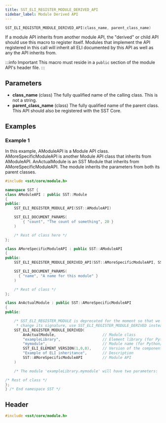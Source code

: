 ```yaml
---
title: SST_ELI_REGISTER_MODULE_DERIVED_API
sidebar_label: Module Derived API
---
```


```cpp
SST_ELI_REGISTER_MODULE_DERIVED_API(class_name, parent_class_name)
```

If a module API inherits from another module API, the "derived" or child API should use this macro to register itself. Modules that implement the API registered in this call will inherit all ELI documented by this API as well as any the API inherits from.

:::info Important
This macro must reside in a `public` section of the module API's header file.
:::

## Parameters
* **class_name** (class) The fully qualified name of the calling class. This is not a string.
* **parent_class_name** (class) The fully qualified name of the parent class. This API should also be registered with the SST Core.

## Examples

### Example 1
In this example, AModuleAPI is a Module API class. AMoreSpecificModuleAPI is another Module API class that inherits from AModuleAPI. AnActualModule is an SST Module that inherits from AMoreSpecificModuleAPI. The module inherits the parameters from both its parent classes.

```cpp
#include <sst/core/module.h>

namespace SST {
class AModuleAPI : public SST::Module
{
public:
    SST_ELI_REGISTER_MODULE_API(SST::AModuleAPI)

    SST_ELI_DOCUMENT_PARAMS(
        { "count", "The count of something", 20 }
    )

    /* Rest of class here */
};

class AMoreSpecificModuleAPI : public SST::AModuleAPI
{
public:
    SST_ELI_REGISTER_MODULE_DERIVED_API(SST::AMoreSpecificModuleAPI, SST::AModuleAPI)

    SST_ELI_DOCUMENT_PARAMS(
      { "name", "A name for this module" }
    )

    /* Rest of class */
};

class AnActualModule : public SST::AMoreSpecificModuleAPI
{
public:

    /* SST_ELI_REGISTER_MODULE is deprecated for the moment so that we can 
     * change its signature, use SST_ELI_REGISTER_MODULE_DERIVED instead */
    SST_ELI_REGISTER_MODULE_DERIVED(
        AnActualModule,                     // Module class
        "exampleLibrary",                   // Element library (for Python/library lookup)
        "mymodule",                         // Module name (for Python/library lookup)
        SST_ELI_ELEMENT_VERSION(1,0,0),     // Version of the component (not related to SST version)
        "Example of ELI inheritance",       // Description
        SST::AMoreSpecificModuleAPI         // Module API
    )

    /* The module 'exampleLibrary.mymodule' will have two parameters: 'count' and 'name' */

/* Rest of class */
};
} /* End namespace SST */
```


## Header
```cpp
#include <sst/core/module.h>
```